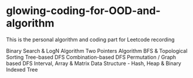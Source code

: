# glowing-coding-for-OOD-and-algorithm
This is the personal algorithm and coding part for Leetcode recording

Binary Search & LogN Algorithm
Two Pointers Algorithm
BFS & Topological Sorting
Tree-based DFS
Combination-based DFS
Permutation / Graph based DFS
Interval, Array & Matrix
Data Structure - Hash, Heap & Binary Indexed Tree
